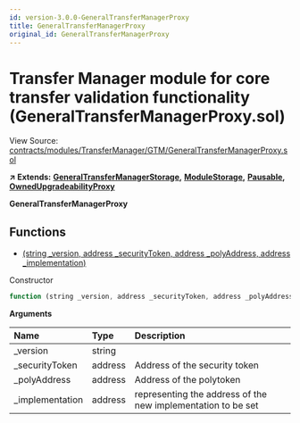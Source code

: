 ```yaml
---
id: version-3.0.0-GeneralTransferManagerProxy
title: GeneralTransferManagerProxy
original_id: GeneralTransferManagerProxy
---
```


# Transfer Manager module for core transfer validation functionality \(GeneralTransferManagerProxy.sol\)

View Source: [contracts/modules/TransferManager/GTM/GeneralTransferManagerProxy.sol](https://github.com/remon-nashid/polymath-core/tree/0c5593835be9dcec69d8de5b12eb17bc7cd77adc/contracts/modules/TransferManager/GTM/GeneralTransferManagerProxy.sol)

**↗ Extends:** [**GeneralTransferManagerStorage**](generaltransfermanagerstorage.md)**,** [**ModuleStorage**](modulestorage.md)**,** [**Pausable**](pausable.md)**,** [**OwnedUpgradeabilityProxy**](ownedupgradeabilityproxy.md)

**GeneralTransferManagerProxy**

## Functions

* [\(string \_version, address \_securityToken, address \_polyAddress, address \_implementation\)](generaltransfermanagerproxy.md)

Constructor

```javascript
function (string _version, address _securityToken, address _polyAddress, address _implementation) public nonpayable ModuleStorage
```

**Arguments**

| Name | Type | Description |
| :--- | :--- | :--- |
| \_version | string |  |
| \_securityToken | address | Address of the security token |
| \_polyAddress | address | Address of the polytoken |
| \_implementation | address | representing the address of the new implementation to be set |

